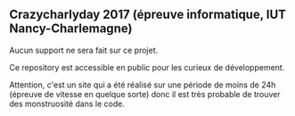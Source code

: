 ## Crazycharlyday 2017 (épreuve informatique, IUT Nancy-Charlemagne)

Aucun support ne sera fait sur ce projet.

Ce repository est accessible en public pour les curieux de développement.

Attention, c'est un site qui a été réalisé sur une période de moins de 24h (épreuve de vitesse en quelque sorte) donc il est très probable de trouver des monstruosité dans le code.
